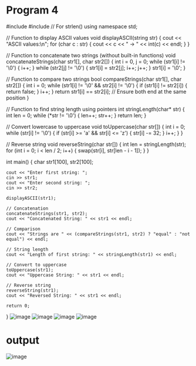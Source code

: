 # Program 4

#include <iostream>
#include <string>  // For strlen()
using namespace std;

// Function to display ASCII values
void displayASCII(string str) {
    cout << "ASCII values:\n";
    for (char c : str) {
        cout << c << " -> " << int(c) << endl;
    }
}

// Function to concatenate two strings (without built-in functions)
void concatenateStrings(char str1[], char str2[]) {
    int i = 0, j = 0;
    while (str1[i] != '\0') {
        i++;
    }
    while (str2[j] != '\0') {
        str1[i] = str2[j];
        i++;
        j++;
    }
    str1[i] = '\0';
}

// Function to compare two strings
bool compareStrings(char str1[], char str2[]) {
    int i = 0;
    while (str1[i] != '\0' && str2[i] != '\0') {
        if (str1[i] != str2[i]) {
            return false;
        }
        i++;
    }
    return str1[i] == str2[i]; // Ensure both end at the same position
}

// Function to find string length using pointers
int stringLength(char* str) {
    int len = 0;
    while (*str != '\0') {
        len++;
        str++;
    }
    return len;
}

// Convert lowercase to uppercase
void toUppercase(char str[]) {
    int i = 0;
    while (str[i] != '\0') {
        if (str[i] >= 'a' && str[i] <= 'z') {
            str[i] -= 32;
        }
        i++;
    }
}

// Reverse string
void reverseString(char str[]) {
    int len = stringLength(str);
    for (int i = 0; i < len / 2; i++) {
        swap(str[i], str[len - i - 1]);
    }
}

int main() {
    char str1[100], str2[100];

    cout << "Enter first string: ";
    cin >> str1;
    cout << "Enter second string: ";
    cin >> str2;

    displayASCII(str1);

    // Concatenation
    concatenateStrings(str1, str2);
    cout << "Concatenated String: " << str1 << endl;

    // Comparison
    cout << "Strings are " << (compareStrings(str1, str2) ? "equal" : "not equal") << endl;

    // String length
    cout << "Length of first string: " << stringLength(str1) << endl;

    // Convert to uppercase
    toUppercase(str1);
    cout << "Uppercase String: " << str1 << endl;

    // Reverse string
    reverseString(str1);
    cout << "Reversed String: " << str1 << endl;

    return 0;
}
![image](https://github.com/user-attachments/assets/d846523f-f6c6-45c9-b3bc-47738de297ec)
![image](https://github.com/user-attachments/assets/7c013718-5bda-4ce6-98c7-f366c7d62123)
![image](https://github.com/user-attachments/assets/05f742b3-d7ee-4115-8aac-a3c4c7bb58fc)
![image](https://github.com/user-attachments/assets/5fa14acb-1221-41b8-8ce4-dc82c298f238)
# output

![image](https://github.com/user-attachments/assets/83d7628d-9281-4cf1-a84e-5727424bcf37)

